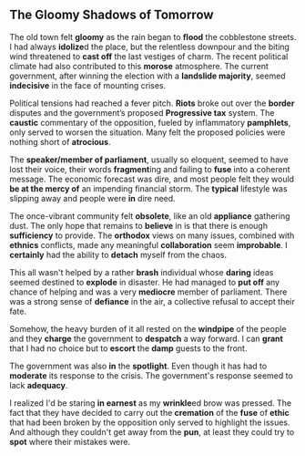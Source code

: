## The **Gloomy** Shadows of Tomorrow

The old town felt **gloomy** as the rain began to **flood** the cobblestone streets. I had always **idolize**d the place, but the relentless downpour and the biting wind threatened to **cast off** the last vestiges of charm. The recent political climate had also contributed to this **morose** atmosphere. The current government, after winning the election with a **landslide majority**, seemed **indecisive** in the face of mounting crises.

Political tensions had reached a fever pitch. **Riots** broke out over the **border** disputes and the government’s proposed **Progressive tax** system. The **caustic** commentary of the opposition, fueled by inflammatory **pamphlets**, only served to worsen the situation. Many felt the proposed policies were nothing short of **atrocious**.

The **speaker/member of parliament**, usually so eloquent, seemed to have lost their voice, their words **fragment**ing and failing to **fuse** into a coherent message. The economic forecast was dire, and most people felt they would **be at the mercy of** an impending financial storm. The **typical** lifestyle was slipping away and people were **in** dire need.

The once-vibrant community felt **obsolete**, like an old **appliance** gathering dust. The only hope that remains to **believe** in is that there is enough **sufficiency** to provide. The **orthodox** views on many issues, combined with **ethnics** conflicts, made any meaningful **collaboration** seem **improbable**. I **certainly** had the ability to **detach** myself from the chaos.

This all wasn't helped by a rather **brash** individual whose **daring** ideas seemed destined to **explode** in disaster. He had managed to **put off** any chance of helping and was a very **mediocre** member of parliament. There was a strong sense of **defiance** in the air, a collective refusal to accept their fate.

Somehow, the heavy burden of it all rested on the **windpipe** of the people and they **charge** the government to **despatch** a way forward. I can **grant** that I had no choice but to **escort** the **damp** guests to the front.

The government was also **in** the **spotlight**. Even though it has had to **moderate** its response to the crisis. The government's response seemed to lack **adequacy**. 

I realized I'd be staring **in earnest** as my **wrinkle**ed brow was pressed. The fact that they have decided to carry out the **cremation** of the **fuse** of **ethic** that had been broken by the opposition only served to highlight the issues. And although they couldn't get away from the **pun**, at least they could try to **spot** where their mistakes were.
